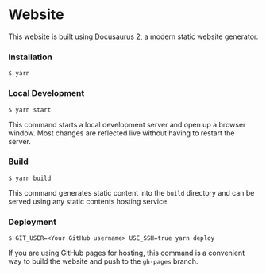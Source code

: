 # Website

This website is built using [Docusaurus 2](https://v2.docusaurus.io/), a modern static website
generator.

### Installation

```
$ yarn
```

### Local Development

```
$ yarn start
```

This command starts a local development server and open up a browser window. Most changes are
reflected live without having to restart the server.

### Build

```
$ yarn build
```

This command generates static content into the `build` directory and can be served using any static
contents hosting service.

### Deployment

```
$ GIT_USER=<Your GitHub username> USE_SSH=true yarn deploy
```

If you are using GitHub pages for hosting, this command is a convenient way to build the website and
push to the `gh-pages` branch.
